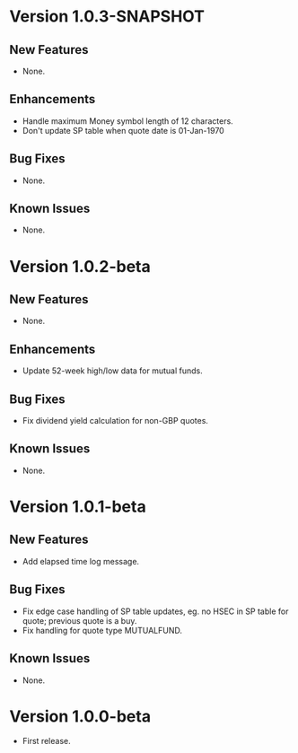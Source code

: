 # Version 1.0.3-SNAPSHOT

## New Features
* None.

## Enhancements
* Handle maximum Money symbol length of 12 characters.
* Don't update SP table when quote date is 01-Jan-1970

## Bug Fixes
* None.

## Known Issues
* None.

# Version 1.0.2-beta

## New Features
* None.

## Enhancements
* Update 52-week high/low data for mutual funds.

## Bug Fixes
* Fix dividend yield calculation for non-GBP quotes.

## Known Issues
* None.

# Version 1.0.1-beta

## New Features
* Add elapsed time log message.

## Bug Fixes
* Fix edge case handling of SP table updates, eg. no HSEC in SP table for quote; previous quote is a buy.
* Fix handling for quote type MUTUALFUND.

## Known Issues
* None.

# Version 1.0.0-beta
* First release.